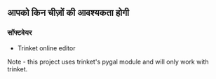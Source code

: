 ## आपको किन चीज़ों की आवश्यकता होगी

### सॉफ्टवेयर

+ Trinket online editor

Note - this project uses trinket's pygal module and will only work with trinket.